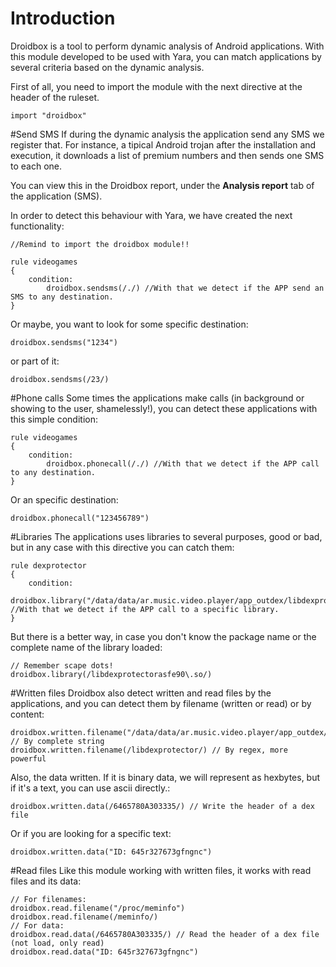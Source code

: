 # Introduction

Droidbox is a tool to perform dynamic analysis of Android applications. With this module developed to be used with Yara, you can match applications by several criteria based on the dynamic analysis.

First of all, you need to import the module with the next directive at the header of the ruleset.

```
import "droidbox"
```

#Send SMS
If during the dynamic analysis the application send any SMS we register that. For instance, a tipical Android trojan after the installation and execution, it downloads a list of premium numbers and then sends one SMS to each one.

You can view this in the Droidbox report, under the **Analysis report** tab of the application (SMS).

In order to detect this behaviour with Yara, we have created the next functionality:

```
//Remind to import the droidbox module!!

rule videogames
{
	condition:
		droidbox.sendsms(/./) //With that we detect if the APP send an SMS to any destination.
}
```

Or maybe, you want to look for some specific destination:

```
droidbox.sendsms("1234")
```

or part of it:

```
droidbox.sendsms(/23/)
```

#Phone calls
Some times the applications make calls (in background or showing to the user, shamelessly!), you can detect these applications with this simple condition:

```
rule videogames
{
	condition:
		droidbox.phonecall(/./) //With that we detect if the APP call to any destination.
}
```

Or an specific destination:

```
droidbox.phonecall("123456789")
```

#Libraries
The applications uses libraries to several purposes, good or bad, but in any case with this directive you can catch them:

```
rule dexprotector
{
	condition:
		droidbox.library("/data/data/ar.music.video.player/app_outdex/libdexprotectorasfe90.so") //With that we detect if the APP call to a specific library.
}
```
But there is a better way, in case you don't know the package name or the complete name of the library loaded:

```
// Remember scape dots!
droidbox.library(/libdexprotectorasfe90\.so/)
```

#Written files
Droidbox also detect written and read files by the applications, and you can detect them by filename (written or read) or by content:
```
droidbox.written.filename("/data/data/ar.music.video.player/app_outdex/libdexprotectorasfe90.so") // By complete string
droidbox.written.filename(/libdexprotector/) // By regex, more powerful
```

Also, the data written. If it is binary data, we will represent as hexbytes, but if it's a text, you can use ascii directly.:
```
droidbox.written.data(/6465780A303335/) // Write the header of a dex file
```
Or if you are looking for a specific text:
```
droidbox.written.data("ID: 645r327673gfngnc")
```

#Read files
Like this module working with written files, it works with read files and its data:
```
// For filenames:
droidbox.read.filename("/proc/meminfo")
droidbox.read.filename(/meminfo/)
// For data:
droidbox.read.data(/6465780A303335/) // Read the header of a dex file (not load, only read)
droidbox.read.data("ID: 645r327673gfngnc")
```
